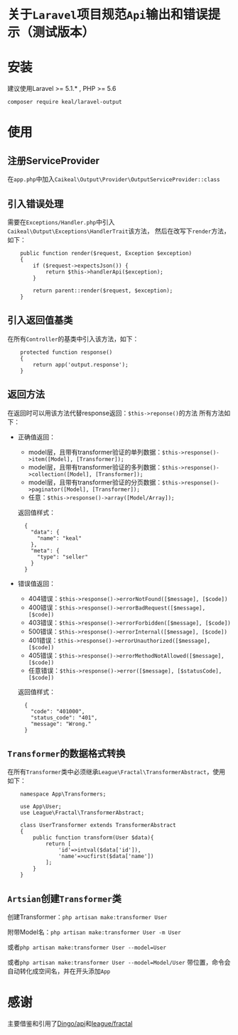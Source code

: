 # 关于`Laravel`项目规范`Api`输出和错误提示（测试版本）

# 安装
建议使用Laravel >= 5.1.* , PHP >= 5.6

`composer require keal/laravel-output`

# 使用
## 注册ServiceProvider
在`app.php`中加入`Caikeal\Output\Provider\OutputServiceProvider::class`

## 引入错误处理
需要在`Exceptions/Handler.php`中引入`Caikeal\Output\Exceptions\HandlerTrait`该方法，
然后在改写下`render`方法，如下：
```
    public function render($request, Exception $exception)
    {
        if ($request->expectsJson()) {
            return $this->handlerApi($exception);
        }

        return parent::render($request, $exception);
    }
```
## 引入返回值基类
在所有`Controller`的基类中引入该方法，如下：
```
    protected function response()
    {
        return app('output.response');
    }
```

## 返回方法
在返回时可以用该方法代替response返回：`$this->reponse()`的方法
所有方法如下：
+ 正确值返回：
    - model层，且带有transformer验证的单列数据：`$this->response()->item([Model], [Transformer]);`
    - model层，且带有transformer验证的多列数据：`$this->response()->collection([Model], [Transformer]);`
    - model层，且带有transformer验证的分页数据：`$this->response()->paginator([Model], [Transformer]);`
    - 任意：`$this->response()->array([Model/Array]);`
    
    返回值样式：
    ```
      {
        "data": {
          "name": "keal"
        },
        "meta": {
          "type": "seller"
        }
      }
    ```

+ 错误值返回：
    - 404错误：`$this->response()->errorNotFound([$message], [$code])`
    - 400错误：`$this->response()->errorBadRequest([$message], [$code])`
    - 403错误：`$this->response()->errorForbidden([$message], [$code])`
    - 500错误：`$this->response()->errorInternal([$message], [$code])`
    - 401错误：`$this->response()->errorUnauthorized([$message], [$code])`
    - 405错误：`$this->response()->errorMethodNotAllowed([$message], [$code])`
    - 任意错误：`$this->response()->error([$message], [$statusCode], [$code])`
    
    返回值样式：
    ```
      {
        "code": "401000",
        "status_code": "401",
        "message": "Wrong."
      }
    ```
 
## `Transformer`的数据格式转换
在所有`Transformer`类中必须继承`League\Fractal\TransformerAbstract`，使用如下：
```
    namespace App\Transformers;
    
    use App\User;
    use League\Fractal\TransformerAbstract;
    
    class UserTransformer extends TransformerAbstract
    {
        public function transform(User $data){
            return [
                'id'=>intval($data['id']),
                'name'=>ucfirst($data['name'])
            ];
        }
    }
```

## `Artsian`创建`Transformer`类
创建Transformer：`php artisan make:transformer User`

附带Model名：`php artisan make:transformer User -m User`

或者`php artisan make:transformer User --model=User`

或者`php artisan make:transformer User --model=Model/User` 带位置，命令会自动转化成空间名，并在开头添加`App`

# 感谢
主要借鉴和引用了[Dingo/api](https://github.com/dingo/api.git)和[league/fractal](https://github.com/thephpleague/fractal.git)
